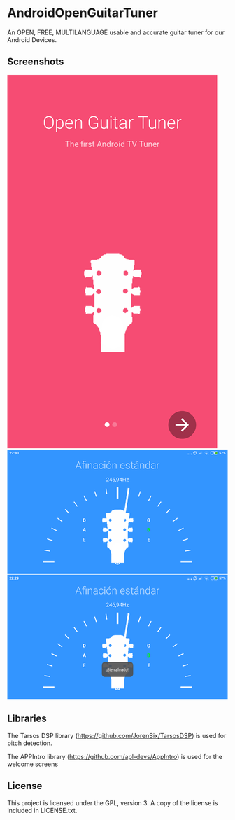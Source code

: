 # AndroidOpenGuitarTuner
An OPEN, FREE, MULTILANGUAGE usable and accurate guitar tuner for our Android Devices.

## Screenshots

![Alt text](/screenshots/betaIntroScreenshot1.png?raw=true "Intro screen")
![Alt text](/screenshots/betaScreenshot1.png?raw=true "Beta example 1 screenshot")
![Alt text](/screenshots/betaScreenshot2.png?raw=true "Beta example 2 screenshot")

## Libraries

The Tarsos DSP library (https://github.com/JorenSix/TarsosDSP) is used for pitch detection.

The APPIntro library (https://github.com/apl-devs/AppIntro) is used for the welcome screens 

## License

This project is licensed under the GPL, version 3. A copy of the license is included in LICENSE.txt.
